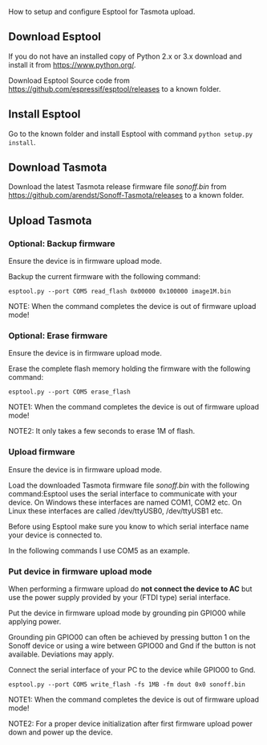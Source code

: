 How to setup and configure Esptool for Tasmota upload.

## Download Esptool
If you do not have an installed copy of Python 2.x or 3.x download and install it from https://www.python.org/.

Download Esptool Source code from https://github.com/espressif/esptool/releases to a known folder.

## Install Esptool
Go to the known folder and install Esptool with command ``python setup.py install``.

## Download Tasmota
Download the latest Tasmota release firmware file *sonoff.bin* from https://github.com/arendst/Sonoff-Tasmota/releases to a known folder.

## Upload Tasmota

### Optional: Backup firmware
Ensure the device is in firmware upload mode.

Backup the current firmware with the following command:
```
esptool.py --port COM5 read_flash 0x00000 0x100000 image1M.bin
```
NOTE: When the command completes the device is out of firmware upload mode!

### Optional: Erase firmware
Ensure the device is in firmware upload mode.

Erase the complete flash memory holding the firmware with the following command:
```
esptool.py --port COM5 erase_flash
```
NOTE1: When the command completes the device is out of firmware upload mode!

NOTE2: It only takes a few seconds to erase 1M of flash.

### Upload firmware
Ensure the device is in firmware upload mode.

Load the downloaded Tasmota firmware file *sonoff.bin* with the following command:Esptool uses the serial interface to communicate with your device. On Windows these interfaces are named COM1, COM2 etc. On Linux these interfaces are called /dev/ttyUSB0, /dev/ttyUSB1 etc.

Before using Esptool make sure you know to which serial interface name your device is connected to.

In the following commands I use COM5 as an example.

### Put device in firmware upload mode
When performing a firmware upload do **not connect the device to AC** but use the power supply provided by your (FTDI type) serial interface.

Put the device in firmware upload mode by grounding pin GPIO00 while applying power.

Grounding pin GPIO00 can often be achieved by pressing button 1 on the Sonoff device or using a wire between GPIO00 and Gnd if the button is not available. Deviations may apply.

Connect the serial interface of your PC to the device while GPIO00 to Gnd.

```
esptool.py --port COM5 write_flash -fs 1MB -fm dout 0x0 sonoff.bin
```
NOTE1: When the command completes the device is out of firmware upload mode!

NOTE2: For a proper device initialization after first firmware upload power down and power up the device.

